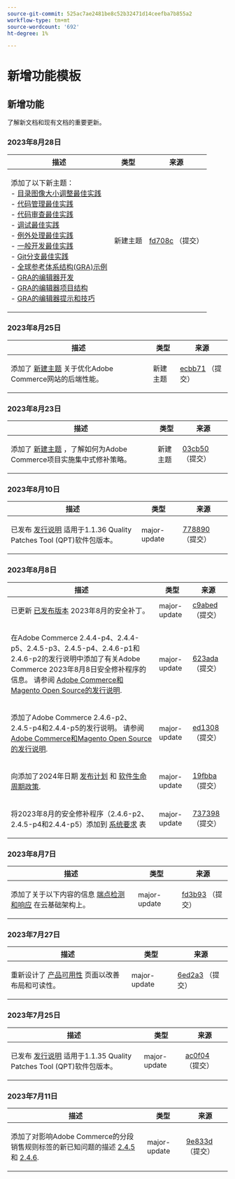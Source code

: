 ```yaml
---
source-git-commit: 525ac7ae2481be8c52b32471d14ceefba7b855a2
workflow-type: tm+mt
source-wordcount: '692'
ht-degree: 1%

---
```

# 新增功能模板

## 新增功能

了解新文档和现有文档的重要更新。

### 2023年8月28日

<table style="table-layout:auto;">
  <thead>
    <tr>
      <th>描述</th>
      <th>类型</th>
      <th>来源</th>
    </tr>
  </thead>
  <tbody>
    <tr>
      <td><p>添加了以下新主题：<br />- <a href="https://experienceleague.adobe.com/docs/commerce-operations/implementation-playbook/best-practices/development/catalog-image-resizing.html">目录图像大小调整最佳实践</a><br />- <a href="https://experienceleague.adobe.com/docs/commerce-operations/implementation-playbook/best-practices/development/code-management.html">代码管理最佳实践</a><br />- <a href="https://experienceleague.adobe.com/docs/commerce-operations/implementation-playbook/best-practices/development/code-review.html">代码审查最佳实践</a><br />- <a href="https://experienceleague.adobe.com/docs/commerce-operations/implementation-playbook/best-practices/development/debugging.html">调试最佳实践</a><br />- <a href="https://experienceleague.adobe.com/docs/commerce-operations/implementation-playbook/best-practices/development/exception-handling.html">例外处理最佳实践</a><br />- <a href="https://experienceleague.adobe.com/docs/commerce-operations/implementation-playbook/best-practices/development/general.html">一般开发最佳实践</a><br />- <a href="https://experienceleague.adobe.com/docs/commerce-operations/implementation-playbook/best-practices/development/git-branching.html">Git分支最佳实践</a><br />- <a href="https://experienceleague.adobe.com/docs/commerce-operations/implementation-playbook/architecture/global-reference-architecture/examples.html">全球参考体系结构(GRA)示例</a><br />- <a href="https://experienceleague.adobe.com/docs/commerce-operations/implementation-playbook/architecture/global-reference-architecture/composer/overview.html">GRA的编辑器开发</a><br />- <a href="https://experienceleague.adobe.com/docs/commerce-operations/implementation-playbook/architecture/global-reference-architecture/composer/project-structure.html">GRA的编辑器项目结构</a><br />- <a href="https://experienceleague.adobe.com/docs/commerce-operations/implementation-playbook/architecture/global-reference-architecture/composer/tips-and-tricks.html">GRA的编辑器提示和技巧</a></p>
</td>
      <td>新建主题</td>
      <td><a href="https://github.com/AdobeDocs/commerce-operations.en/commit/fd708ce4c1ab69f2d6e3a3b10dcd2387ae829368">fd708c</a> （提交）</td>
    </tr>
  </tbody>
</table>

### 2023年8月25日

<table style="table-layout:auto;">
  <thead>
    <tr>
      <th>描述</th>
      <th>类型</th>
      <th>来源</th>
    </tr>
  </thead>
  <tbody>
    <tr>
      <td><p>添加了 <a href="https://experienceleague.adobe.com/docs/commerce-operations/implementation-playbook/best-practices/maintenance/backend-performance.html">新建主题</a> 关于优化Adobe Commerce网站的后端性能。</p>
</td>
      <td>新建主题</td>
      <td><a href="https://github.com/AdobeDocs/commerce-operations.en/commit/ecbb71ad8745e4589856c6cbf283212ed61a3664">ecbb71</a> （提交）</td>
    </tr>
  </tbody>
</table>

### 2023年8月23日

<table style="table-layout:auto;">
  <thead>
    <tr>
      <th>描述</th>
      <th>类型</th>
      <th>来源</th>
    </tr>
  </thead>
  <tbody>
    <tr>
      <td><p>添加了 <a href="https://experienceleague.adobe.com/docs/commerce-operations/implementation-playbook/best-practices/maintenance/patching-at-scale.html">新建主题</a> ，了解如何为Adobe Commerce项目实施集中式修补策略。</p>
</td>
      <td>新建主题</td>
      <td><a href="https://github.com/AdobeDocs/commerce-operations.en/commit/03cb50be0cb18b6079c5c69aafc74c6099610fb0">03cb50</a> （提交）</td>
    </tr>
  </tbody>
</table>

### 2023年8月10日

<table style="table-layout:auto;">
  <thead>
    <tr>
      <th>描述</th>
      <th>类型</th>
      <th>来源</th>
    </tr>
  </thead>
  <tbody>
    <tr>
      <td><p>已发布 <a href="https://experienceleague.adobe.com/docs/commerce-operations/tools/quality-patches-tool/release-notes.html">发行说明</a> 适用于1.1.36 Quality Patches Tool (QPT)软件包版本。</p>
</td>
      <td>major-update</td>
      <td><a href="https://github.com/AdobeDocs/commerce-operations.en/commit/778890d5840669df958e84381c2aade70a492454">778890</a> （提交）</td>
    </tr>
  </tbody>
</table>

### 2023年8月8日

<table style="table-layout:auto;">
  <thead>
    <tr>
      <th>描述</th>
      <th>类型</th>
      <th>来源</th>
    </tr>
  </thead>
  <tbody>
    <tr>
      <td><p>已更新 <a href="https://experienceleague.adobe.com/docs/commerce-operations/release/versions.html">已发布版本</a> 2023年8月的安全补丁。</p>
</td>
      <td>major-update</td>
      <td><a href="https://github.com/AdobeDocs/commerce-operations.en/commit/c9abed3c6ca156cdc19e7231f97cf2a8bd8ab100">c9abed</a> （提交）</td>
    </tr>
    <tr>
      <td><p>在Adobe Commerce 2.4.4-p4、2.4.4-p5、2.4.5-p3、2.4.5-p4、2.4.6-p1和2.4.6-p2的发行说明中添加了有关Adobe Commerce 2023年8月8日安全修补程序的信息。  请参阅 <a href="https://experienceleague.adobe.com/docs/commerce-operations/release/notes/overview.html">Adobe Commerce和Magento Open Source的发行说明</a>.</p>
</td>
      <td>major-update</td>
      <td><a href="https://github.com/AdobeDocs/commerce-operations.en/commit/623ada901bad9f766451d9c9166e82f1cee85c0d">623ada</a> （提交）</td>
    </tr>
    <tr>
      <td><p>添加了Adobe Commerce 2.4.6-p2、2.4.5-p4和2.4.4-p5的发行说明。 请参阅 <a href="https://experienceleague.adobe.com/docs/commerce-operations/release/notes/overview.html">Adobe Commerce和Magento Open Source的发行说明</a>.</p>
</td>
      <td>major-update</td>
      <td><a href="https://github.com/AdobeDocs/commerce-operations.en/commit/ed1308771a799bcbaf71a8f82542c45d37f9c141">ed1308</a> （提交）</td>
    </tr>
    <tr>
      <td><p>向添加了2024年日期 <a href="https://experienceleague.adobe.com/docs/commerce-operations/release/planning/schedule.html">发布计划</a> 和 <a href="https://experienceleague.adobe.com/docs/commerce-operations/release/planning/lifecycle-policy.html">软件生命周期政策</a>.</p>
</td>
      <td>major-update</td>
      <td><a href="https://github.com/AdobeDocs/commerce-operations.en/commit/19fbba535c047a8d877428afc071540d3fa12390">19fbba</a> （提交）</td>
    </tr>
    <tr>
      <td><p>将2023年8月的安全修补程序（2.4.6-p2、2.4.5-p4和2.4.4-p5）添加到 <a href="https://experienceleague.adobe.com/docs/commerce-operations/installation-guide/system-requirements.html">系统要求</a> 表</p>
</td>
      <td>major-update</td>
      <td><a href="https://github.com/AdobeDocs/commerce-operations.en/commit/7373980a0648be5e0f7dc4a307074d934f646b24">737398</a> （提交）</td>
    </tr>
  </tbody>
</table>

### 2023年8月7日

<table style="table-layout:auto;">
  <thead>
    <tr>
      <th>描述</th>
      <th>类型</th>
      <th>来源</th>
    </tr>
  </thead>
  <tbody>
    <tr>
      <td><p>添加了关于以下内容的信息 <a href="https://experienceleague.adobe.com/docs/commerce-operations/implementation-playbook/infrastructure/cloud/security.html">端点检测和响应</a> 在云基础架构上。</p>
</td>
      <td>major-update</td>
      <td><a href="https://github.com/AdobeDocs/commerce-operations.en/commit/fd3b93aaa79e84d356217b6adfe7181895e84f07">fd3b93</a> （提交）</td>
    </tr>
  </tbody>
</table><!-- date_group -->

### 2023年7月27日

<table style="table-layout:auto;">
  <thead>
    <tr>
      <th>描述</th>
      <th>类型</th>
      <th>来源</th>
    </tr>
  </thead>
  <tbody>
    <tr>
      <td><p>重新设计了 <a href="https://experienceleague.adobe.com/docs/commerce-operations/release/product-availability.html">产品可用性</a> 页面以改善布局和可读性。</p>
</td>
      <td>major-update</td>
      <td><a href="https://github.com/AdobeDocs/commerce-operations.en/commit/6ed2a3e42cd0b85aae29652b8e36acbbda1b9e72">6ed2a3</a> （提交）</td>
    </tr>
  </tbody>
</table>

### 2023年7月25日

<table style="table-layout:auto;">
  <thead>
    <tr>
      <th>描述</th>
      <th>类型</th>
      <th>来源</th>
    </tr>
  </thead>
  <tbody>
    <tr>
      <td><p>已发布 <a href="https://experienceleague.adobe.com/docs/commerce-operations/tools/quality-patches-tool/release-notes.html">发行说明</a> 适用于1.1.35 Quality Patches Tool (QPT)软件包版本。</p>
</td>
      <td>major-update</td>
      <td><a href="https://github.com/AdobeDocs/commerce-operations.en/commit/ac0f04b7a04c5c7d3b3880b8231ffece05718558">ac0f04</a> （提交）</td>
    </tr>
  </tbody>
</table>

### 2023年7月11日

<table style="table-layout:auto;">
  <thead>
    <tr>
      <th>描述</th>
      <th>类型</th>
      <th>来源</th>
    </tr>
  </thead>
  <tbody>
    <tr>
      <td><p>添加了对影响Adobe Commerce的分段销售规则标签的新已知问题的描述 <a href="https://experienceleague.adobe.com/docs/commerce-operations/release/notes/adobe-commerce/2-4-5.html">2.4.5</a> 和 <a href="https://experienceleague.adobe.com/docs/commerce-operations/release/notes/adobe-commerce/2-4-6.html">2.4.6</a>.</p>
</td>
      <td>major-update</td>
      <td><a href="https://github.com/AdobeDocs/commerce-operations.en/commit/9e833dad884fa6146bb5e6ce6dd5ebcb23208b80">9e833d</a> （提交）</td>
    </tr>
  </tbody>
</table><!-- date_group --><!-- month_group --><!-- year_group -->
